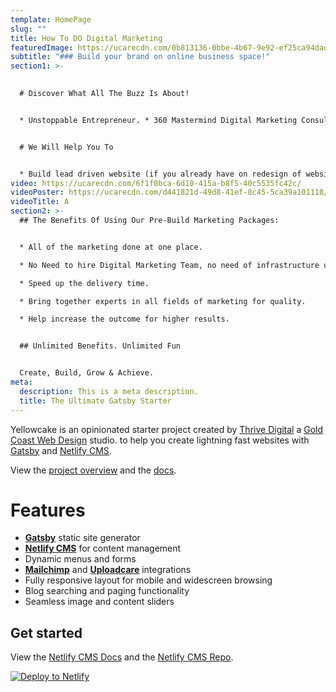```yaml
---
template: HomePage
slug: ""
title: How To DO Digital Marketing
featuredImage: https://ucarecdn.com/0b813136-0bbe-4b67-9e92-ef25ca94dad7/
subtitle: "### Build your brand on online business space!"
section1: >-
  

  # Discover What All The Buzz Is About!


  * Unstoppable Entrepreneur. * 360 Mastermind Digital Marketing Consulting.


  # We Will Help You To


  * Build lead driven website (if you already have on redesign of website).   *The Different Ways to Monetize Your Brand.*  How to Avoid Entrepreneurial Burnout.  *Keeping up with the competition.*  Helps in cutting down the operational costs.
video: https://ucarecdn.com/6f1f0bca-6d10-415a-b8f5-40c5535fc42c/
videoPoster: https://ucarecdn.com/d441821d-49d8-41ef-8c45-5ca39a101118/
videoTitle: A
section2: >-
  ## The Benefits Of Using Our Pre-Build Marketing Packages:


  * All of the marketing done at one place.

  * No Need to hire Digital Marketing Team, no need of infrastructure ultimately brings your operational cost down.

  * Speed up the delivery time.

  * Bring together experts in all fields of marketing for quality.

  * Help increase the outcome for higher results.


  ## Unlimited Benefits. Unlimited Fun


  Create, Build, Grow & Achieve.
meta:
  description: This is a meta description.
  title: The Ultimate Gatsby Starter
---
```


Yellowcake is an opinionated starter project created by [Thrive Digital](https://thriveweb.com.au/) a [Gold Coast Web Design](https://thriveweb.com.au/) studio. to help you create lightning fast websites with [Gatsby](https://gatsbyjs.org) and [Netlify CMS](https://netlifycms.org).

View the [project overview](https://thriveweb.com.au/the-lab/yellowcake-gatsby-react-js-starter-project/) and the [docs](https://github.com/thriveweb/yellowcake/blob/master/README.md).

# Features

- **[Gatsby](https://gatsbyjs.org)** static site generator
- **[Netlify CMS](https://github.com/netlify/netlify-cms)** for content management
- Dynamic menus and forms
- **[Mailchimp](http://mailchimp.com)** and **[Uploadcare](https://uploadcare.com)** integrations
- Fully responsive layout for mobile and widescreen browsing
- Blog searching and paging functionality
- Seamless image and content sliders

## Get started

View the [Netlify CMS Docs](https://www.netlifycms.org/docs/) and the [Netlify CMS Repo](https://github.com/netlify/netlify-cms).

[![Deploy to Netlify](https://www.netlify.com/img/deploy/button.svg)](https://app.netlify.com/start/deploy?repository=https://github.com/thriveweb/yellowcake&stack=cms)
